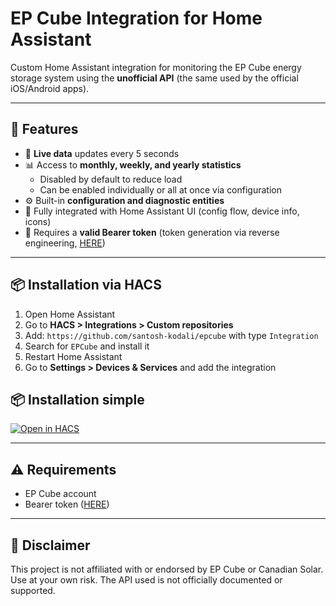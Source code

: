 # EP Cube Integration for Home Assistant

Custom Home Assistant integration for monitoring the EP Cube energy storage system using the **unofficial API** (the same used by the official iOS/Android apps).

---

## 🔧 Features

- 📡 **Live data** updates every 5 seconds  
- 📊 Access to **monthly, weekly, and yearly statistics**  
  - Disabled by default to reduce load  
  - Can be enabled individually or all at once via configuration  
- ⚙️ Built-in **configuration and diagnostic entities**  
- 🧩 Fully integrated with Home Assistant UI (config flow, device info, icons)
- 🔐 Requires a **valid Bearer token** (token generation via reverse engineering, [HERE](https://epcube-token.streamlit.app/))

---

## 📦 Installation via HACS

1. Open Home Assistant  
2. Go to **HACS > Integrations > Custom repositories**  
3. Add: `https://github.com/santosh-kodali/epcube` with type `Integration`  
4. Search for `EPCube` and install it  
5. Restart Home Assistant  
6. Go to **Settings > Devices & Services** and add the integration

## 📦 Installation simple
[![Open in HACS](https://my.home-assistant.io/badges/hacs_repository.svg)](https://my.home-assistant.io/redirect/hacs_repository/?owner=santosh-kodali&repository=epcube&category=integration)

---

## ⚠️ Requirements

- EP Cube account  
- Bearer token ([HERE](https://github.com/santosh-kodali/epcube-token))

---

## 📜 Disclaimer

This project is not affiliated with or endorsed by EP Cube or Canadian Solar.  
Use at your own risk. The API used is not officially documented or supported.
